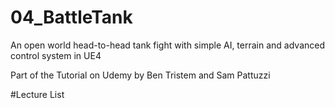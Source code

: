 # 04_BattleTank
An open world head-to-head tank fight with simple AI, terrain and advanced control system in UE4

Part of the Tutorial on Udemy by Ben Tristem and Sam Pattuzzi

#Lecture List
